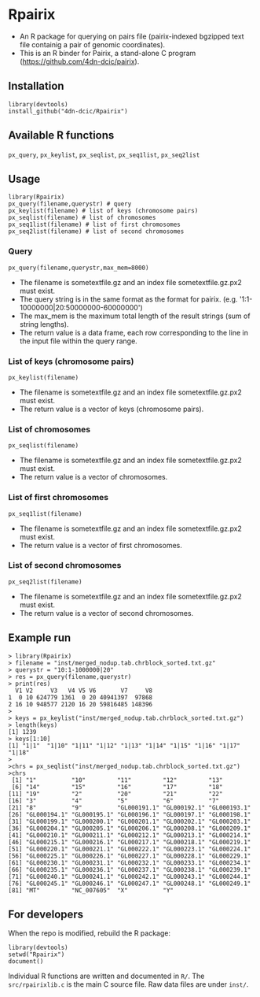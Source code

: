 # Rpairix
* An R package for querying on pairs file (pairix-indexed bgzipped text file containig a pair of genomic coordinates).
* This is an R binder for Pairix, a stand-alone C program (https://github.com/4dn-dcic/pairix).

## Installation
```
library(devtools)
install_github("4dn-dcic/Rpairix")
```

## Available R functions
`px_query`, `px_keylist`, `px_seqlist`, `px_seq1list`, `px_seq2list`

## Usage
```
library(Rpairix)
px_query(filename,querystr) # query
px_keylist(filename) # list of keys (chromosome pairs)
px_seqlist(filename) # list of chromosomes
px_seq1list(filename) # list of first chromosomes
px_seq2list(filename) # list of second chromosomes
```

### Query
```
px_query(filename,querystr,max_mem=8000)
```
* The filename is sometextfile.gz and an index file sometextfile.gz.px2 must exist.
* The query string is in the same format as the format for pairix. (e.g. '1:1-10000000|20:50000000-60000000')
* The max_mem is the maximum total length of the result strings (sum of string lengths). 
* The return value is a data frame, each row corresponding to the line in the input file within the query range.

### List of keys (chromosome pairs)
```
px_keylist(filename)
```
* The filename is sometextfile.gz and an index file sometextfile.gz.px2 must exist.
* The return value is a vector of keys (chromosome pairs).

### List of chromosomes
```
px_seqlist(filename)
```
* The filename is sometextfile.gz and an index file sometextfile.gz.px2 must exist.
* The return value is a vector of chromosomes.

### List of first chromosomes
```
px_seq1list(filename)
```
* The filename is sometextfile.gz and an index file sometextfile.gz.px2 must exist.
* The return value is a vector of first chromosomes.

### List of second chromosomes
```
px_seq2list(filename)
```
* The filename is sometextfile.gz and an index file sometextfile.gz.px2 must exist.
* The return value is a vector of second chromosomes.


## Example run
```
> library(Rpairix)
> filename = "inst/merged_nodup.tab.chrblock_sorted.txt.gz"
> querystr = "10:1-1000000|20"
> res = px_query(filename,querystr)
> print(res)
  V1 V2     V3   V4 V5 V6       V7     V8
1  0 10 624779 1361  0 20 40941397  97868
2 16 10 948577 2120 16 20 59816485 148396
>
> keys = px_keylist("inst/merged_nodup.tab.chrblock_sorted.txt.gz")
> length(keys)
[1] 1239
> keys[1:10]
[1] "1|1"  "1|10" "1|11" "1|12" "1|13" "1|14" "1|15" "1|16" "1|17" "1|18"
>
>chrs = px_seqlist("inst/merged_nodup.tab.chrblock_sorted.txt.gz")
>chrs
 [1] "1"          "10"         "11"         "12"         "13"        
 [6] "14"         "15"         "16"         "17"         "18"        
[11] "19"         "2"          "20"         "21"         "22"        
[16] "3"          "4"          "5"          "6"          "7"         
[21] "8"          "9"          "GL000191.1" "GL000192.1" "GL000193.1"
[26] "GL000194.1" "GL000195.1" "GL000196.1" "GL000197.1" "GL000198.1"
[31] "GL000199.1" "GL000200.1" "GL000201.1" "GL000202.1" "GL000203.1"
[36] "GL000204.1" "GL000205.1" "GL000206.1" "GL000208.1" "GL000209.1"
[41] "GL000210.1" "GL000211.1" "GL000212.1" "GL000213.1" "GL000214.1"
[46] "GL000215.1" "GL000216.1" "GL000217.1" "GL000218.1" "GL000219.1"
[51] "GL000220.1" "GL000221.1" "GL000222.1" "GL000223.1" "GL000224.1"
[56] "GL000225.1" "GL000226.1" "GL000227.1" "GL000228.1" "GL000229.1"
[61] "GL000230.1" "GL000231.1" "GL000232.1" "GL000233.1" "GL000234.1"
[66] "GL000235.1" "GL000236.1" "GL000237.1" "GL000238.1" "GL000239.1"
[71] "GL000240.1" "GL000241.1" "GL000242.1" "GL000243.1" "GL000244.1"
[76] "GL000245.1" "GL000246.1" "GL000247.1" "GL000248.1" "GL000249.1"
[81] "MT"         "NC_007605"  "X"          "Y"     
```


## For developers
When the repo is modified, rebuild the R package:
```
library(devtools)
setwd("Rpairix")
document()
```
Individual R functions are written and documented in `R/`. The `src/rpairixlib.c` is the main C source file. Raw data files are under `inst/`.


